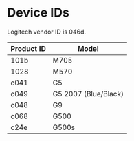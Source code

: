Device IDs
==========

Logitech vendor ID is 046d.

| Product ID | Model                              |
| ---------- | ---------------------------------- |
| 101b       | M705                               |
| 1028       | M570                               |
| c041       | G5                                 |
| c049       | G5 2007 (Blue/Black)               |
| c048       | G9                                 |
| c068       | G500                               |
| c24e       | G500s                              |

